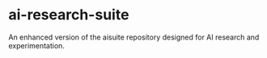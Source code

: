 # ai-research-suite
An enhanced version of the aisuite repository designed for AI research and experimentation.
